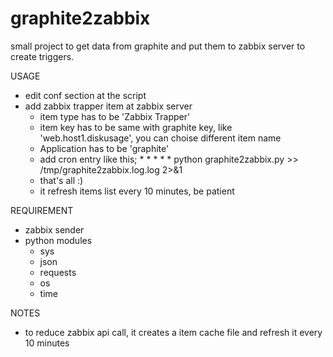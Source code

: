 graphite2zabbix
===============

small project to get data from graphite and put them to zabbix server to create triggers.

USAGE
- edit conf section at the script
- add zabbix trapper item at zabbix server
	- item type has to be 'Zabbix Trapper'
	- item key has to be same with graphite key, like 'web.host1.diskusage', you can choise different item name
	- Application has to be 'graphite'
	- add cron entry like this; * * * * * python graphite2zabbix.py  >> /tmp/graphite2zabbix.log.log 2>&1 
	- that's all :)
	- it refresh items list every 10 minutes, be patient

REQUIREMENT
- zabbix sender
- python modules
	- sys
	- json
	- requests
	- os
	- time

NOTES
- to reduce zabbix api call, it creates a item cache file and refresh it every 10 minutes
